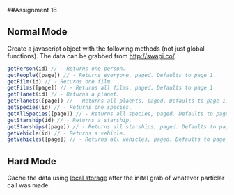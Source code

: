 
##Assignment 16 

## Normal Mode

Create a javascript object with the following methods (not just global functions). The data can be grabbed from http://swapi.co/.

```js
getPerson(id) // - Returns one person.
getPeople([page]) // - Returns everyone, paged. Defaults to page 1.
getFilm(id) // - Returns one film.
getFilms([page]) // - Returns all films, paged. Defaults to page 1.
getPlanet(id) // - Returns a planet.
getPlanets([page]) // - Returns all plaents, paged. Defaults to page 1.
getSpecies(id) // - Returns one species.
getAllSpecies([page]) // - Returns all species, paged. Defaults to page 1.
getStarship(id) // - Returns a starship.
getStarships([page]) // - Returns all starships, paged. Defaults to page 1.
getVehicle(id) // - Returns a vehicle.
getVehicles([page]) // - Returns all vehicles, paged. Defaults to page 1.
```

## Hard Mode

Cache the data using [local storage](https://developer.mozilla.org/en-US/docs/Web/API/Window/localStorage) after the inital grab of whatever particlar call was made.

